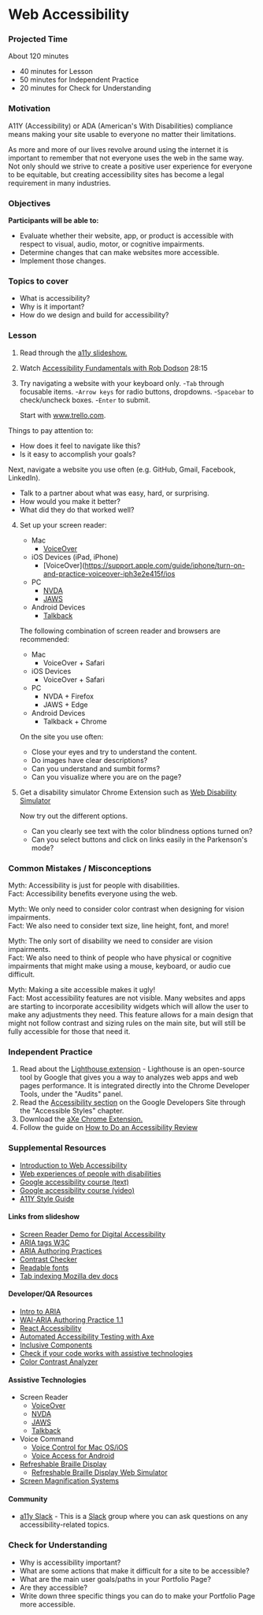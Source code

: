 # Web Accessibility

### Projected Time

About 120 minutes

- 40 minutes for Lesson
- 50 minutes for Independent Practice
- 20 minutes for Check for Understanding

### Motivation

A11Y (Accessibility) or ADA (American's With Disabilities) compliance means making your site usable to everyone no matter their limitations.

As more and more of our lives revolve around using the internet it is important to remember that not everyone uses the web in the same way. Not only should we strive to create a positive user experience for everyone to be equitable, but creating accessibility sites has become a legal requirement in many industries.

### Objectives

**Participants will be able to:**

- Evaluate whether their website, app, or product is accessible with respect to visual, audio, motor, or cognitive impairments.
- Determine changes that can make websites more accessible.
- Implement those changes.

### Topics to cover

- What is accessibility?
- Why is it important?
- How do we design and build for accessibility?

### Lesson

1. Read through the [a11y slideshow.](https://docs.google.com/presentation/d/1b0WNXL2pcw7XwcuF2k4M0ZqzIt-iUpnAQiQZ60BzyFI/edit?usp=sharing)

2. Watch [Accessibility Fundamentals with Rob Dodson](https://www.youtube.com/watch?v=z8xUCzToff8) 28:15

3. Try navigating a website with your keyboard only.
   -`Tab` through focusable items.
   -`Arrow keys` for radio buttons, dropdowns.
   -`Spacebar` to check/uncheck boxes.
   -`Enter` to submit.
   
   Start with www.trello.com.

 Things to pay attention to:

  - How does it feel to navigate like this?
  - Is it easy to accomplish your goals?

  Next, navigate a website you use often (e.g. GitHub, Gmail, Facebook, LinkedIn).

  - Talk to a partner about what was easy, hard, or surprising.
  - How would you make it better?
  - What did they do that worked well?

4. Set up your screen reader:
    - Mac
      - [VoiceOver](https://support.apple.com/guide/voiceover/welcome/mac)
    - iOS Devices (iPad, iPhone)
      - [VoiceOver](https://support.apple.com/guide/iphone/turn-on-and-practice-voiceover-iph3e2e415f/ios
    - PC
      - [NVDA](https://www.nvaccess.org/files/nvda/documentation/userGuide.html)
      - [JAWS](https://support.freedomscientific.com/Content/Documents/Manuals/JAWS/JAWS-Quick-Start-Guide.pdf)
    - Android Devices
      - [Talkback](https://support.google.com/accessibility/android/answer/6283677?hl=en)

    The following combination of screen reader and browsers are recommended:
    - Mac
      - VoiceOver + Safari
    - iOS Devices
      - VoiceOver + Safari
    - PC
      - NVDA + Firefox
      - JAWS + Edge
    - Android Devices
      - Talkback + Chrome
    
    On the site you use often:
    - Close your eyes and try to understand the content.
    - Do images have clear descriptions?
    - Can you understand and sumbit forms?
    - Can you visualize where you are on the page?
    
5. Get a disability simulator Chrome Extension such as [Web Disability Simulator](https://chrome.google.com/webstore/detail/web-disability-simulator/olioanlbgbpmdlgjnnampnnlohigkjla?hl=en)
  
    Now try out the different options.
    - Can you clearly see text with the color blindness options turned on?
    - Can you select buttons and click on links easily in the Parkenson's mode?



### Common Mistakes / Misconceptions

Myth: Accessibility is just for people with disabilities.<br>
Fact: Accessibility benefits everyone using the web.

Myth: We only need to consider color contrast when designing for vision impairments.<br>
Fact: We also need to consider text size, line height, font, and more!

Myth: The only sort of disability we need to consider are vision impairments.<br>
Fact: We also need to think of people who have physical or cognitive impairments that might make using a mouse, keyboard, or audio cue difficult.

Myth: Making a site accessible makes it ugly!<br>
Fact: Most accessibility features are not visible. Many websites and apps are starting to incorporate accesibility widgets which will allow the user to make any adjustments they need. This feature allows for a main design that might not follow contrast and sizing rules on the main site, but will still be fully accessible for those that need it.

### Independent Practice

1. Read about the [Lighthouse extension](https://github.com/GoogleChrome/lighthouse) - Lighthouse is an open-source tool by Google that gives you a way to analyzes web apps and web pages performance. It is integrated directly into the Chrome Developer Tools, under the "Audits" panel.
2. Read the [Accessibility section](https://developers.google.com/web/fundamentals/accessibility/) on the Google Developers Site through the "Accessible Styles" chapter.
3. Download the [aXe Chrome Extension.](https://chrome.google.com/webstore/detail/axe/lhdoppojpmngadmnindnejefpokejbdd)
4. Follow the guide on [How to Do an Accessibility Review](https://developers.google.com/web/fundamentals/accessibility/how-to-review)

### Supplemental Resources

- [Introduction to Web Accessibility](https://www.creativebloq.com/netmag/simple-introduction-web-accessibility-7116888)
- [Web experiences of people with disabilities](https://webaim.org/intro/#people)
- [Google accessibility course (text)](https://developers.google.com/web/fundamentals/accessibility/)
- [Google accessibility course (video)](https://www.udacity.com/course/web-accessibility--ud891)
- [A11Y Style Guide](https://a11y-style-guide.com/style-guide/)

#### Links from slideshow
- [Screen Reader Demo for Digital Accessibility](https://www.youtube.com/watch?v=dEbl5jvLKGQ)
- [ARIA tags W3C](https://www.w3.org/TR/html-aria/)
- [ARIA Authoring Practices](https://www.w3.org/TR/wai-aria-practices-1.1/)
- [Contrast Checker](https://webaim.org/resources/contrastchecker/)
- [Readable fonts](https://thrive.design/best-fonts-for-reading-easiest-to-read-online-design-fonts/)
- [Tab indexing Mozilla dev docs](https://developer.mozilla.org/en-US/docs/Web/HTML/Global_attributes/tabindex)

#### Developer/QA Resources
- [Intro to ARIA](https://www.w3.org/WAI/standards-guidelines/aria/)
- [WAI-ARIA Authoring Practice 1.1](https://www.w3.org/TR/wai-aria-practices-1.1/)
- [React Accessibility](https://reactjs.org/docs/accessibility.html)
- [Automated Accessibility Testing with Axe](https://github.com/dequelabs/axe-core)
- [Inclusive Components](https://inclusive-components.design/)
- [Check if your code works with assistive technologies](https://a11ysupport.io/)
- [Color Contrast Analyzer](https://www.tpgi.com/color-contrast-checker/)

#### Assistive Technologies
- Screen Reader
  - [VoiceOver](https://webaim.org/articles/voiceover/)
  - [NVDA](https://webaim.org/articles/nvda/)
  - [JAWS](https://webaim.org/articles/jaws/)
  - [Talkback](https://webaim.org/articles/talkback/)
- Voice Command
  - [Voice Control for Mac OS/iOS](https://support.apple.com/en-us/HT210539)
  - [Voice Access for Android](https://support.google.com/accessibility/android/answer/6151848?hl=en)
- [Refreshable Braille Display](https://en.wikipedia.org/wiki/Refreshable_braille_display)
  - [Refreshable Braille Display Web Simulator](https://swidjaja.github.io/Refreshable-Braille-Display-Simulator/)
- [Screen Magnification Systems](https://www.afb.org/node/16207/screen-magnification-systems)


#### Community
- [a11y Slack](https://web-a11y.slack.com/) - This is a [Slack](https://slack.com/) group where you can ask questions on any accessibility-related topics.



### Check for Understanding

- Why is accessibility important?
- What are some actions that make it difficult for a site to be accessible?
- What are the main user goals/paths in your Portfolio Page?
- Are they accessible?
- Write down three specific things you can do to make your Portfolio Page more accessible.

